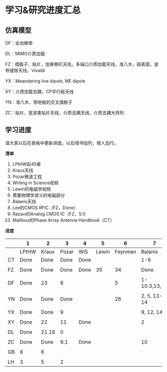 # 学习&研究进度汇总

## 仿真模型

DF：全向微带

DL：MIMO介质加载

FZ：偶极子，贴片，加脊喇叭天线，多端口介质加载天线，准八木，超表面，波导缝隙天线，Vivaldi

YX：Meandering line dipole, ME dipole

XY：介质加载去耦，CP平行板天线

YN：准八木，带地板的交叉偶极子

ZC：贴片、宽波束贴片天线、介质去耦天线、介质去耦大阵列

## 学习进度

请大家以后在表格中更新进度。以后增书加列，增人加行。

**清单**

1. LPtHW前45章
2. Kraus天线
3. Pozar微波工程
4. Writing in Science视频
5. Lewin的电磁学视频
6. 费曼物理学讲义的电磁部分
7. Balanis天线
8. Lee的CMOS RFIC（FZ，Done）
9. Razavi的Analog CMOS IC（FZ，5.1）
10. Mailloux的Phase Array Antenna Handbook（CT）

**进度**

|      | 1     | 2     | 3     | 4    | 5     | 6       | 7           | 10       |
| ---- | ----- | ----- | ----- | ---- | ----- | ------- | ----------- | -------- |
|      | LPtHW | Kraus | Pozar | WiS  | Lewin | Feynman | Balanis     | Mailloux |
| CT   | Done  | Done  | Done  | Done |       |         | 1-9         |   3      |
|      |       |       |       |      |       |         |             |          |
| FZ   | Done  | Done  | Done  | Done | 35   | 34     | Done        |          |
|      |       |       |       |      |       |         |             |          |
| DF   | Done  | 23    | 8     |      |       | 5       |1-10.3,13,14 |          |
|      |       |       |       |      |       |         |             |          |
| YN   | Done  | Done  | Done  |      |       | 26      | 2, 5, 13-14 |          |
|      |       |       |       |      |       |         |             |          |
| YX   | Done  | Done  | 9     |      |       |         | 9, 12, 14   |          |
|      |       |       |       |      |       |         |             |          |
| XY   | Done  | 22    | 11    | Done |       |         | 2           |          |
|      |       |       |       |      |       |         |             |          |
| DL   | Done  | 21.18 | 0     |      |       |         |             |          |
|      |       |       |       |      |       |         |             |          |
| ZC   | Done  | Done | 9.1   | Done |       |         | 10         |          |
|      |       |       |       |      |       |         |             |          |
| GB   | 8     | 6     |       |      |       |         |             |          |
|      |       |       |       |      |       |         |             |          |
| LH   | 3     | 5     | 2     |      |       |         |             |          |